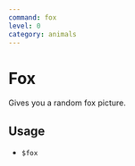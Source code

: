 ```yaml
---
command: fox
level: 0
category: animals
---
```


# Fox

Gives you a random fox picture.

## Usage

 - `$fox`
